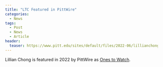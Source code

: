 ```yaml
---
title: "LTC Featured in PittWire"
categories:
  - News
tags:
  - Post
  - News
  - Article
header:
  teaser: https://www.pitt.edu/sites/default/files/2022-06/lillianchong_onestowatch_640x840.jpg
---
```

Lillian Chong is featured in 2022 by PittWire as [Ones to Watch](https://www.pitt.edu/pittwire/ones-watch/lillian-chong). 
